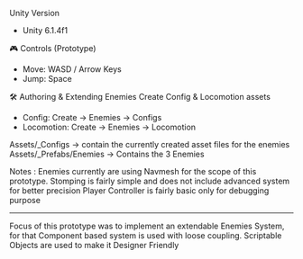 Unity Version
- Unity 6.1.4f1

🎮 Controls (Prototype)
- Move: WASD / Arrow Keys
- Jump: Space

🛠️ Authoring & Extending Enemies
Create Config & Locomotion assets
- Config: Create → Enemies → Configs
- Locomotion: Create → Enemies → Locomotion

Assets/_Configs -> contain the currently created asset files for the enemies 
Assets/_Prefabs/Enemies -> Contains the 3 Enemies

Notes :
Enemies currently are using Navmesh for the scope of this prototype.
Stomping is fairly simple and does not include advanced system for better precision
Player Controller is fairly basic only for debugging purpose

----------------------------------------

Focus of this prototype was to implement an extendable Enemies System, for that Component based system is used with loose coupling.
Scriptable Objects are used to make it Designer Friendly
